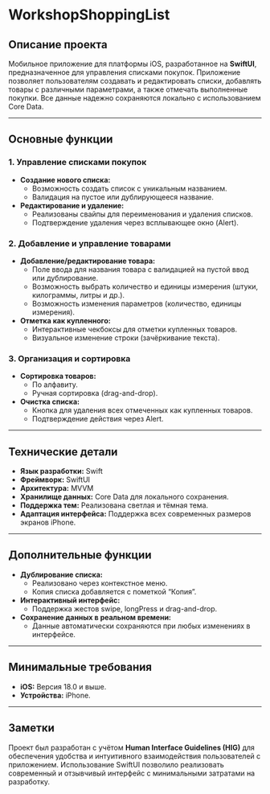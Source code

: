 # WorkshopShoppingList

## Описание проекта
Мобильное приложение для платформы iOS, разработанное на **SwiftUI**, предназначенное для управления списками покупок. Приложение позволяет пользователям создавать и редактировать списки, добавлять товары с различными параметрами, а также отмечать выполненные покупки. Все данные надежно сохраняются локально с использованием Core Data.

---

## Основные функции

### 1. Управление списками покупок
- **Создание нового списка:** 
  - Возможность создать список с уникальным названием.
  - Валидация на пустое или дублирующееся название.
- **Редактирование и удаление:** 
  - Реализованы свайпы для переименования и удаления списков.
  - Подтверждение удаления через всплывающее окно (Alert).
  
### 2. Добавление и управление товарами
- **Добавление/редактирование товара:**
  - Поле ввода для названия товара с валидацией на пустой ввод или дублирование.
  - Возможность выбрать количество и единицы измерения (штуки, килограммы, литры и др.).
  - Возможность изменения параметров (количество, единицы измерения). 
- **Отметка как купленного:**
  - Интерактивные чекбоксы для отметки купленных товаров.
  - Визуальное изменение строки (зачёркивание текста).
  
### 3. Организация и сортировка
- **Сортировка товаров:**
  - По алфавиту.
  - Ручная сортировка (drag-and-drop).
- **Очистка списка:**
  - Кнопка для удаления всех отмеченных как купленных товаров.
  - Подтверждение действия через Alert.

---

## Технические детали

- **Язык разработки:** Swift
- **Фреймворк:** SwiftUI
- **Архитектура:** MVVM
- **Хранилище данных:** Core Data для локального сохранения.
- **Поддержка тем:** Реализована светлая и тёмная тема.
- **Адаптация интерфейса:** Поддержка всех современных размеров экранов iPhone.

---

## Дополнительные функции
- **Дублирование списка:**
  - Реализовано через контекстное меню.
  - Копия списка добавляется с пометкой “Копия”.
- **Интерактивный интерфейс:**
  - Поддержка жестов swipe, longPress и drag-and-drop.
- **Сохранение данных в реальном времени:**
  - Данные автоматически сохраняются при любых изменениях в интерфейсе.

---

## Минимальные требования
- **iOS:** Версия 18.0 и выше.
- **Устройства:** iPhone.

---
<!--
## Скриншоты (опционально)
> Вставьте сюда изображения экранов приложения, демонстрирующих основные функции.
---
-->
## Заметки
Проект был разработан с учётом **Human Interface Guidelines (HIG)** для обеспечения удобства и интуитивного взаимодействия пользователей с приложением. Использование SwiftUI позволило реализовать современный и отзывчивый интерфейс с минимальными затратами на разработку.
